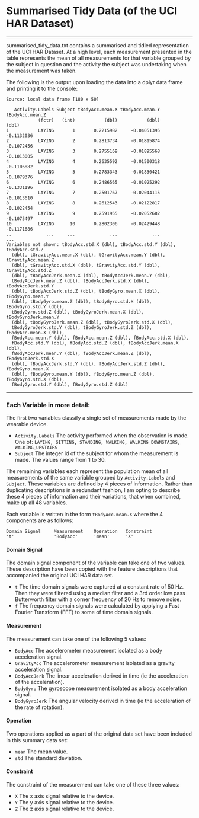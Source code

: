 # Summarised Tidy Data (of the UCI HAR Dataset)
------
summarised_tidy_data.txt contains a summarised and tidied representation of the UCI HAR Dataset. At a high level, each measurement presented in the table represents the mean of all measurements for that variable grouped by the subject in question and the activity the subject was undertaking when the measurement was taken.

The following is the output upon loading the data into a dplyr data frame and printing it to the console:

```
Source: local data frame [180 x 50]

   Activity.Labels Subject tBodyAcc.mean.X tBodyAcc.mean.Y tBodyAcc.mean.Z
            (fctr)   (int)           (dbl)           (dbl)           (dbl)
1           LAYING       1       0.2215982     -0.04051395      -0.1132036
2           LAYING       2       0.2813734     -0.01815874      -0.1072456
3           LAYING       3       0.2755169     -0.01895568      -0.1013005
4           LAYING       4       0.2635592     -0.01500318      -0.1106882
5           LAYING       5       0.2783343     -0.01830421      -0.1079376
6           LAYING       6       0.2486565     -0.01025292      -0.1331196
7           LAYING       7       0.2501767     -0.02044115      -0.1013610
8           LAYING       8       0.2612543     -0.02122817      -0.1022454
9           LAYING       9       0.2591955     -0.02052682      -0.1075497
10          LAYING      10       0.2802306     -0.02429448      -0.1171686
..             ...     ...             ...             ...             ...
Variables not shown: tBodyAcc.std.X (dbl), tBodyAcc.std.Y (dbl), tBodyAcc.std.Z
  (dbl), tGravityAcc.mean.X (dbl), tGravityAcc.mean.Y (dbl), tGravityAcc.mean.Z
  (dbl), tGravityAcc.std.X (dbl), tGravityAcc.std.Y (dbl), tGravityAcc.std.Z
  (dbl), tBodyAccJerk.mean.X (dbl), tBodyAccJerk.mean.Y (dbl),
  tBodyAccJerk.mean.Z (dbl), tBodyAccJerk.std.X (dbl), tBodyAccJerk.std.Y
  (dbl), tBodyAccJerk.std.Z (dbl), tBodyGyro.mean.X (dbl), tBodyGyro.mean.Y
  (dbl), tBodyGyro.mean.Z (dbl), tBodyGyro.std.X (dbl), tBodyGyro.std.Y (dbl),
  tBodyGyro.std.Z (dbl), tBodyGyroJerk.mean.X (dbl), tBodyGyroJerk.mean.Y
  (dbl), tBodyGyroJerk.mean.Z (dbl), tBodyGyroJerk.std.X (dbl),
  tBodyGyroJerk.std.Y (dbl), tBodyGyroJerk.std.Z (dbl), fBodyAcc.mean.X (dbl),
  fBodyAcc.mean.Y (dbl), fBodyAcc.mean.Z (dbl), fBodyAcc.std.X (dbl),
  fBodyAcc.std.Y (dbl), fBodyAcc.std.Z (dbl), fBodyAccJerk.mean.X (dbl),
  fBodyAccJerk.mean.Y (dbl), fBodyAccJerk.mean.Z (dbl), fBodyAccJerk.std.X
  (dbl), fBodyAccJerk.std.Y (dbl), fBodyAccJerk.std.Z (dbl), fBodyGyro.mean.X
  (dbl), fBodyGyro.mean.Y (dbl), fBodyGyro.mean.Z (dbl), fBodyGyro.std.X (dbl),
  fBodyGyro.std.Y (dbl), fBodyGyro.std.Z (dbl)
```
------
### Each Variable in more detail:

The first two variables classify a single set of measurements made by the wearable device.

- `Activity.Labels` The activity performed when the observation is made. One of: `LAYING, SITTING, STANDING, WALKING, WALKING_DOWNSTAIRS, WALKING_UPSTAIRS`
- `Subject` The integer id of the subject for whom the measurement is made. The values range from 1 to 30.

The remaining variables each represent the population mean of all measurements of the same variable grouped by `Activity.Labels` and `Subject`. These variables are defined by 4 pieces of information. Rather than duplicating descriptions in a redundant fashion, I am opting to describe these 4 pieces of information and their variations, that when combined, make up all 48 variables.

Each variable is written in the form `tBodyAcc.mean.X` where the 4 components are as follows:

```
Domain Signal     Measurement    Operation   Constraint
't'               'BodyAcc'      'mean'      'X'
```

#### Domain Signal

The domain signal component of the variable can take one of two values. These description have been copied with the feature descriptions that accompanied the original UCI HAR data set.

- `t` The time domain signals were captured at a constant rate of 50 Hz. Then they were filtered using a median filter and a 3rd order low pass Butterworth filter with a corner frequency of 20 Hz to remove noise.
- `f` The frequency domain signals were calculated by applying a Fast Fourier Transform (FFT) to some of time domain signals.

#### Measurement

The measurement can take one of the following 5 values:

- `BodyAcc` The accelerometer measurement isolated as a body acceleration signal.
- `GravityAcc` The accelerometer measurement isolated as a gravity acceleration signal.
- `BodyAccJerk` The linear acceleration derived in time (ie the acceleration of the acceleration).
- `BodyGyro` The gyroscope measurement isolated as a body acceleration signal.
- `BodyGyroJerk` The angular velocity derived in time (ie the acceleration of the rate of rotation).

#### Operation

Two operations applied as a part of the original data set have been included in this summary data set:

- `mean` The mean value.
- `std` The standard deviation.

#### Constraint

The constraint of the measurement can take one of these three values:

- `X` The x axis signal relative to the device.
- `Y` The y axis signal relative to the device.
- `Z` The z axis signal relative to the device.
